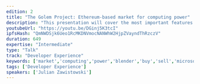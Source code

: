 ```yaml
---
edition: 2
title: "The Golem Project: Ethereum-based market for computing power"
description: "This presentation will cover the most important features of Golem, including the use of Ethereum as a trading platform. It will also describe how Golem’s technology will create an open market for computing power and how that will distort the way the Internet is organised. Finally, it will describe the way ahead of Golem, including our plans for further development."
youtubeUrl: "https://youtu.be/DGinj5K3tcI"
ipfsHash: "QmNWDSjk6Ueo1RcMKDNVmocNANWhW2HjpZVayndThRzczV"
duration: 649
expertise: "Intermediate"
type: "Talk"
track: "Developer Experience"
keywords: ['market','computing','power','blender','buy','sell','microsoft','hardware','standard','registry','reward']
tags: ['Developer Experience']
speakers: ['Julian Zawistowski']
---
```


